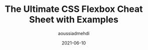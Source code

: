 ---
author: aoussiadmehdi
date: 2021-06-10
publisher: js_plainenglish
tags:
  - css
  - layout
  - cheat-sheets
target_url: https://javascript.plainenglish.io/the-ultimate-css-flexbox-cheat-sheet-with-examples-7a62dce086dc
title: The Ultimate CSS Flexbox Cheat Sheet with Examples
---